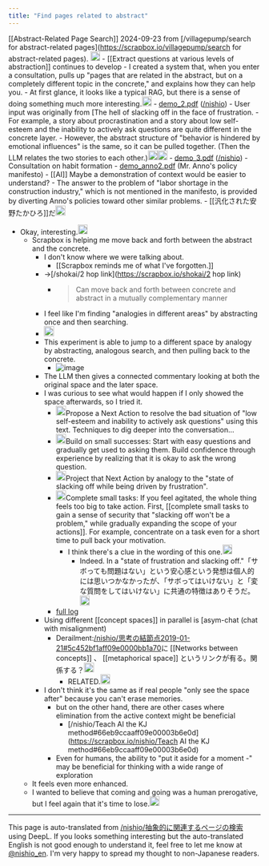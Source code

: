 ```yaml
---
title: "Find pages related to abstract"
---
```


[[Abstract-Related Page Search]]
2024-09-23
from [/villagepump/search for abstract-related pages](https://scrapbox.io/villagepump/search for abstract-related pages).
<img src='https://scrapbox.io/api/pages/villagepump/blu3mo/icon' alt='/villagepump/blu3mo.icon' height="19.5"/>
    - [[Extract questions at various levels of abstraction]] continues to develop
    - I created a system that, when you enter a consultation, pulls up "pages that are related in the abstract, but on a completely different topic in the concrete," and explains how they can help you.
    - At first glance, it looks like a typical RAG, but there is a sense of doing something much more interesting.<img src='https://scrapbox.io/api/pages/villagepump/blu3mo/icon' alt='/villagepump/blu3mo.icon' height="19.5"/>
    - [demo_2.pdf](https://scrapbox.io/files/66f02157baf0b5001d2f5070.pdf)  ([/nishio](https://scrapbox.io/nishio))
        - User input was originally from [The hell of slacking off in the face of frustration.
        - For example, a story about procrastination and a story about low self-esteem and the inability to actively ask questions are quite different in the concrete layer.
        - However, the abstract structure of "behavior is hindered by emotional influences" is the same, so it can be pulled together. (Then the LLM relates the two stories to each other.)<img src='https://scrapbox.io/api/pages/villagepump/blu3mo/icon' alt='/villagepump/blu3mo.icon' height="19.5"/><img src='https://scrapbox.io/api/pages/villagepump/rtree/icon' alt='/villagepump/rtree.icon' height="19.5"/>
    - [demo_3.pdf](https://scrapbox.io/files/66f03e583e02ea001d9184f6.pdf)  ([/nishio](https://scrapbox.io/nishio))
        - Consultation on habit formation
    - [demo_anno2.pdf](https://scrapbox.io/files/66f0374f34d87d001ca3f3ac.pdf) (Mr. Anno's policy manifesto)
            - [[AI]] Maybe a demonstration of context would be easier to understand?
        - The answer to the problem of "labor shortage in the construction industry," which is not mentioned in the manifesto, is provided by diverting Anno's policies toward other similar problems.
            - [[汎化された安野たかひろ]]だ<img src='https://scrapbox.io/api/pages/villagepump/nishio/icon' alt='/villagepump/nishio.icon' height="19.5"/>
- Okay, interesting.<img src='https://scrapbox.io/api/pages/villagepump/nishio/icon' alt='/villagepump/nishio.icon' height="19.5"/>
    - Scrapbox is helping me move back and forth between the abstract and the concrete.
        - I don't know where we were talking about.
            - [[Scrapbox reminds me of what I've forgotten.]]
        - →[/shokai/2 hop link](https://scrapbox.io/shokai/2 hop link)
            - > Can move back and forth between concrete and abstract in a mutually complementary manner
        - I feel like I'm finding "analogies in different areas" by abstracting once and then searching.
        - <img src='https://scrapbox.io/api/pages/nishio-en/アナロジー/icon' alt='アナロジー.icon' height="19.5"/>
        - This experiment is able to jump to a different space by analogy by abstracting, analogous search, and then pulling back to the concrete.
            - ![image](https://gyazo.com/aba79d6067557a2c137a8e7ab19d3929/thumb/1000)
        - The LLM then gives a connected commentary looking at both the original space and the later space.
        - I was curious to see what would happen if I only showed the space afterwards, so I tried it.
            - <img src='https://scrapbox.io/api/pages/villagepump/nishio/icon' alt='/villagepump/nishio.icon' height="19.5"/>Propose a Next Action to resolve the bad situation of "low self-esteem and inability to actively ask questions" using this text. Techniques to dig deeper into the conversation...
            - <img src='https://scrapbox.io/api/pages/villagepump/gpt/icon' alt='/villagepump/gpt.icon' height="19.5"/>Build on small successes: Start with easy questions and gradually get used to asking them. Build confidence through experience by realizing that it is okay to ask the wrong question.
            - <img src='https://scrapbox.io/api/pages/villagepump/nishio/icon' alt='/villagepump/nishio.icon' height="19.5"/>Project that Next Action by analogy to the "state of slacking off while being driven by frustration".
            - <img src='https://scrapbox.io/api/pages/villagepump/gpt/icon' alt='/villagepump/gpt.icon' height="19.5"/>Complete small tasks: If you feel agitated, the whole thing feels too big to take action. First, [[complete small tasks to gain a sense of security that "slacking off won't be a problem," while gradually expanding the scope of your actions]]. For example, concentrate on a task even for a short time to pull back your motivation.
                - I think there's a clue in the wording of this one.<img src='https://scrapbox.io/api/pages/villagepump/takker/icon' alt='/villagepump/takker.icon' height="19.5"/>
                    - Indeed. In a "state of frustration and slacking off."「サボっても問題はない」という安心感という発想は個人的には思いつかなかったが、「サボってはいけない」と「変な質問をしてはいけない」に共通の特徴はありそうだ。<img src='https://scrapbox.io/api/pages/villagepump/nishio/icon' alt='/villagepump/nishio.icon' height="19.5"/>
            - [full log](https://chatgpt.com/share/66f0cb6e-1ea8-8011-bf80-91466be6afe0)
        - Using different [[concept spaces]] in parallel is [asym-chat (chat with misalignment)
            - Derailment:[/nishio/思考の結節点2019-01-21#5c452bf1aff09e0000bb1a70](https://scrapbox.io/nishio/思考の結節点2019-01-21#5c452bf1aff09e0000bb1a70)に [[Networks between concepts]] 、 [[metaphorical space]] というリンクが有る。関係する？<img src='https://scrapbox.io/api/pages/villagepump/takker/icon' alt='/villagepump/takker.icon' height="19.5"/>
                - RELATED.<img src='https://scrapbox.io/api/pages/villagepump/nishio/icon' alt='/villagepump/nishio.icon' height="19.5"/>
        - I don't think it's the same as if real people "only see the space after" because you can't erase memories.
            - but on the other hand, there are other cases where elimination from the active context might be beneficial
                - [/nishio/Teach AI the KJ method#66eb9ccaaff09e00003b6e0d](https://scrapbox.io/nishio/Teach AI the KJ method#66eb9ccaaff09e00003b6e0d)
            - Even for humans, the ability to "put it aside for a moment -" may be beneficial for thinking with a wide range of exploration
    - It feels even more enhanced.
    - I wanted to believe that coming and going was a human prerogative, but I feel again that it's time to lose.<img src='https://scrapbox.io/api/pages/villagepump/sta/icon' alt='/villagepump/sta.icon' height="19.5"/>


---
This page is auto-translated from [/nishio/抽象的に関連するページの検索](https://scrapbox.io/nishio/抽象的に関連するページの検索) using DeepL. If you looks something interesting but the auto-translated English is not good enough to understand it, feel free to let me know at [@nishio_en](https://twitter.com/nishio_en). I'm very happy to spread my thought to non-Japanese readers.